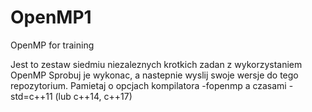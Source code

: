 # OpenMP1
OpenMP for training

Jest to zestaw siedmiu niezaleznych krotkich zadan z wykorzystaniem OpenMP
Sprobuj je wykonac, a nastepnie wyslij swoje wersje do tego repozytorium.
Pamietaj o opcjach kompilatora -fopenmp
a czasami -std=c++11 (lub c++14, c++17)
